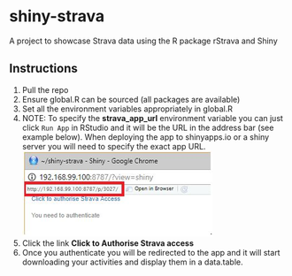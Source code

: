 # shiny-strava
A project to showcase Strava data using the R package rStrava and Shiny

## Instructions

1. Pull the repo
1. Ensure global.R can be sourced (all packages are available)
1. Set all the environment variables appropriately in global.R
1. NOTE: To specify the **strava_app_url** environment variable you can just click `Run App` in RStudio and it will be the URL in the address bar (see example below). When deploying the app to shinyapps.io or a shiny server you will need to specify the exact app URL.
![](urlex.JPG)
1. Click the link **Click to Authorise Strava access**
1. Once you authenticate you will be redirected to the app and it will start downloading your activities and display them in a data.table.
